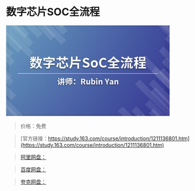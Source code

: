 # 数字芯片SOC全流程

![img](../../../assets/study163/free/0f2e4707ea74450499ecc508122544bc.jpg)

> 价格：免费

> [官方链接：https://study.163.com/course/introduction/1211136801.htm](https://study.163.com/course/introduction/1211136801.htm)

> [阿里网盘：]()

> [百度网盘：]()

> [夸克网盘：]()
